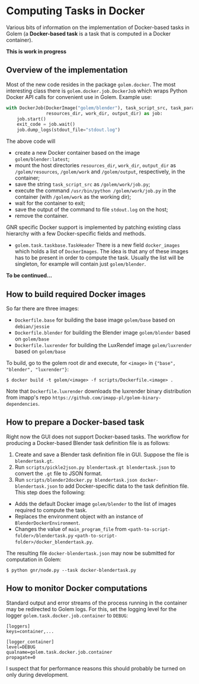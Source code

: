 # Computing Tasks in Docker

Various bits of information on the implementation of Docker-based tasks in Golem (a **Docker-based task** is a task that is computed in a Docker container).

**This is work in progress**

## Overview of the implementation

Most of the new code resides in the package `golem.docker`. The most interesting class there is `golem.docker.job.DockerJob` which wraps Python Docker API calls for convenient use in Golem. Example use:

```python
with DockerJob(DockerImage("golem/blender"), task_script_src, task_params,
               resources_dir, work_dir, output_dir) as job:
    job.start()
    exit_code = job.wait()
    job.dump_logs(stdout_file="stdout.log")
```
The above code will 
* create a new Docker container based on the image `golem/blender:latest`;
* mount the host directories `resources_dir`, `work_dir`, `output_dir` as `/golem/resources`, `/golem/work` and `/golem/output`, respectively, in the container;
* save the string `task_script_src` as `/golem/work/job.py`;
* execute the command `/usr/bin/python /golem/work/job.py` in the container (with `/golem/work` as the working dir);
* wait for the container to exit;
* save the output of the command to file `stdout.log` on the host;
* remove the container.

GNR specific Docker support is implemented by patching existing class hierarchy with a few Docker-specific fields and methods.

* `golem.task.taskbase.TaskHeader`
There is a new field `docker_images` which holds a list of `DockerImages`. The idea is that any of these images has to be present in order to compute the task. Usually the list will be singleton, for example will contain just `golem/blender`.


**To be continued...**

## How to build required Docker images

So far there are three images:
* `Dockerfile.base` for building the base image `golem/base` based on `debian/jessie`
* `Dockerfile.blender` for building the Blender image `golem/blender` based on `golem/base`
* `Dockerfile.luxrender` for building the LuxRendef image `golem/luxrender` based on `golem/base`

To build, go to the golem root dir and execute, for `<image>` in `{"base", "blender", "luxrender"}`:
```
$ docker build -t golem/<image> -f scripts/Dockerfile.<image> .
```

Note that `Dockerfile.luxrender` downloads the luxrender binary distribution from imapp's repo 
`https://github.com/imapp-pl/golem-binary-dependencies`.

## How to prepare a Docker-based task

Right now the GUI does not support Docker-based tasks. The workflow for producing a Docker-based Blender task definition file is as follows:

1. Create and save a Blender task definition file in GUI. Suppose the file is `blendertask.gt`.
2. Run `scripts/pickle2json.py blendertask.gt blendertask.json` to convert the `.gt` file to JSON format.
3. Run `scripts/blender2docker.py blendertask.json docker-blendertask.json` to add Docker-specific data to the task definition file. This step does the following:
  * Adds the default Docker image `golem/blender` to the list of images required to compute the task.
  * Replaces the environment object with an instance of `BlenderDockerEnvironment`.
  * Changes the value of `main_program_file` from `<path-to-script-folder>/blendertask.py` `<path-to-script-folder>/docker_blendertask.py`.

The resulting file `docker-blendertask.json` may now be submitted for computation in Golem:

```
$ python gnr/node.py --task docker-blendertask.py
```

## How to monitor Docker computations

Standard output and error streams of the process running in the container may be redirected to Golem logs.
For this, set the logging level for the logger `golem.task.docker.job.container` to `DEBUG`:
```
[loggers]
keys=container,...

[logger_container]
level=DEBUG
qualname=golem.task.docker.job.container
propagate=0
```
I suspect that for performance reasons this should probably be turned on only during development.




